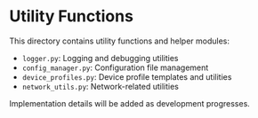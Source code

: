 # Utility Functions

This directory contains utility functions and helper modules:

- `logger.py`: Logging and debugging utilities
- `config_manager.py`: Configuration file management
- `device_profiles.py`: Device profile templates and utilities
- `network_utils.py`: Network-related utilities

Implementation details will be added as development progresses.